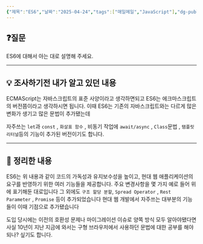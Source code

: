 ```yaml
---
{"제목":"ES6","날짜":"2025-04-24","tags":["매일메일","JavaScript"],"dg-publish":true,"permalink":"/매일메일/25년4월/ES6/","dgPassFrontmatter":true,"created":"2025-04-25T07:16:31.414+09:00","updated":"2025-04-25T07:25:45.625+09:00"}
---
```


## ❓질문

ES6에 대해서 아는 대로 설명해 주세요.

---
## 💡 조사하기전 내가 알고 있던 내용

ECMAScript는 자바스크립트의 표준 사양이라고 생각하면되고 ES6는 에크마스크립트의 버전쯤이라고 생각하시면 됩니다. 이때 ES6는 기존의 자바스크립트와는 다르게 많은 변화가 생기고 많은 문법이 추가됐는데

자주쓰는 `let`과 `const` , `화살표 함수` , 비동기 작업에 `await/async` , `Class`문법 , `탬플릿 리터널`등의 기능이 추가된 버전이기도 합니다.

---
## 🏫 정리한 내용

ES6는 위 내용과 같이 코드의 가독성과 유지보수성을 높이고, 현대 웹 애플리케이션의 요구를 반영하기 위한 여러 기능들을 제공합니다. 주요 변경사항을 몇 가지 예로 들어 위에 표기해둔 대로입니다 그 외에도 `구조 할당 분할`, `Spread Operator` , `Rest Parameter` , `Promise` 등이 추가되었습니다
현대 웹 개발에서 자주쓰는 대부분의 기능들이 이때 기점으로 추가됐습니다

도입 당시에는 이전의 호환성 문제나 마이그레이션 이슈로 양쪽 방식 모두 알아야됐다면 사실 10년이 지난 지금에 와서는 구형 브라우저에서 사용하던 문법에 대한 공부를 해야되나? 싶기도 합니다.